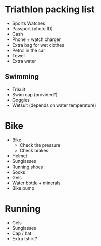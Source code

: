 # Triathlon packing list

* Sports Watches
* Passport (photo ID)
* Cash
* Phone + watch charger
* Extra bag for wet clothes
* Petrol in the car
* Towel
* Extra water

## Swimming

* Trisuit
* Swim cap (provided?)
* Goggles
* Wetsuit (depends on water temperature)

# Bike

* Bike
  * Check tire pressure
  * Check brakes
* Helmet
* Sunglasses
* Running shoes
* Socks
* Gels
* Water bottle + minerals
* Bike pump

# Running

* Gels
* Sunglasses
* Cap / hat
* Extra tshirt?
